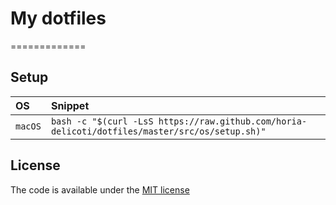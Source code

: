 # My dotfiles
=============

## Setup

| OS | Snippet |
|:---|:---|
| `macOS` | `bash -c "$(curl -LsS https://raw.github.com/horia-delicoti/dotfiles/master/src/os/setup.sh)"` |

## License

The code is available under the [MIT license](LICENSE.txt)